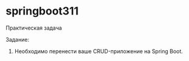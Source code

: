 # springboot311

Практическая задача

Задание:
1. Необходимо перенести ваше CRUD-приложение на Spring Boot.
